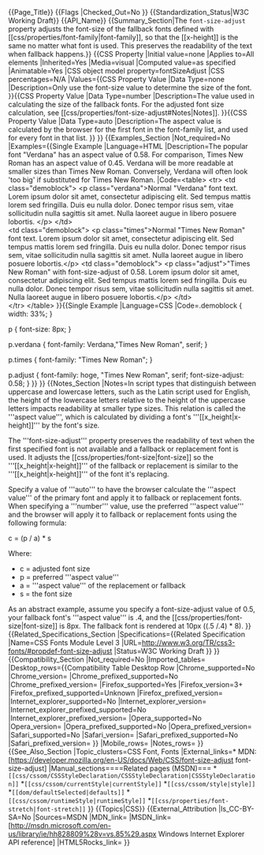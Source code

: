 {{Page_Title}}
{{Flags
|Checked_Out=No
}}
{{Standardization_Status|W3C Working Draft}}
{{API_Name}}
{{Summary_Section|The <code>font-size-adjust</code> property adjusts the font-size of the fallback fonts defined with [[css/properties/font-family|font-family]], so that the [[x-height]] is the same no matter what font is used. This preserves the readability of the text when fallback happens.}}
{{CSS Property
|Initial value=none
|Applies to=All elements
|Inherited=Yes
|Media=visual
|Computed value=as specified
|Animatable=Yes
|CSS object model property=fontSizeAdjust
|CSS percentages=N/A
|Values={{CSS Property Value
|Data Type=none
|Description=Only use the font-size value to determine the size of the font.
}}{{CSS Property Value
|Data Type=number
|Description=The value used in calculating the size of the fallback fonts. For the adjusted font size calculation, see [[css/properties/font-size-adjust#Notes|Notes]].
}}{{CSS Property Value
|Data Type=auto
|Description=The aspect value is calculated by the browser for the first font in the font-family list, and used for every font in that list.
}}
}}
{{Examples_Section
|Not_required=No
|Examples={{Single Example
|Language=HTML
|Description=The popular font "Verdana" has an aspect value of 0.58. For comparison, Times New Roman has an aspect value of 0.45. Verdana will be more readable at smaller sizes than Times New Roman. Conversely, Verdana will often look 'too big' if substituted for Times New Roman.
|Code=&lt;table&gt;
  &lt;tr&gt;
    &lt;td class="demoblock"&gt;
      &lt;p class="verdana"&gt;Normal "Verdana" font text. Lorem ipsum dolor sit amet, consectetur adipiscing elit. Sed tempus mattis lorem sed fringilla. Duis eu nulla dolor. Donec tempor risus sem, vitae sollicitudin nulla sagittis sit amet. Nulla laoreet augue in libero posuere lobortis. &lt;/p&gt;
	&lt;/td&gt;  
    &lt;td class="demoblock"&gt;
      &lt;p class="times"&gt;Normal "Times New Roman" font text. Lorem ipsum dolor sit amet, consectetur adipiscing elit. Sed tempus mattis lorem sed fringilla. Duis eu nulla dolor. Donec tempor risus sem, vitae sollicitudin nulla sagittis sit amet. Nulla laoreet augue in libero posuere lobortis.&lt;/p&gt;
    &lt;td class="demoblock"&gt;
      &lt;p class="adjust"&gt;"Times New Roman" with font-size-adjust of 0.58. Lorem ipsum dolor sit amet, consectetur adipiscing elit. Sed tempus mattis lorem sed fringilla. Duis eu nulla dolor. Donec tempor risus sem, vitae sollicitudin nulla sagittis sit amet. Nulla laoreet augue in libero posuere lobortis.&lt;/p&gt;
	&lt;/td&gt;  
  &lt;/tr&gt;
&lt;/table&gt;
}}{{Single Example
|Language=CSS
|Code=.demoblock {
	width: 33%;
}

p {
	font-size: 8px;
}

p.verdana { 
	font-family: Verdana,"Times New Roman", serif;
}

p.times {
	font-family: "Times New Roman";
}

p.adjust {
	font-family: hoge, "Times New Roman", serif;
	font-size-adjust: 0.58;
}
}}
}}
{{Notes_Section
|Notes=In script types that distinguish between uppercase and lowercase letters, such as the Latin script used for English, the height of the lowercase letters relative to the height of the uppercase letters impacts readability at smaller type sizes. This relation is called the '''aspect value''', which is calculated by dividing a font's '''[[x_height|x-height]]''' by the font's size.

The '''font-size-adjust''' property preserves the readability of text when the first specified font is not available and a fallback or replacement font is used. It adjusts the [[css/properties/font-size|font-size]] so the '''[[x_height|x-height]]''' of the fallback or replacement is similar to the '''[[x_height|x-height]]''' of the font it's replacing. 

Specify a value of '''auto''' to have the browser calculate the '''aspect value''' of the primary font and apply it to fallback or replacement fonts. When specifying a '''number''' value, use the preferred '''aspect value''' and the browser will apply it to fallback or replacement fonts using the following formula:

c = (p / a) * s

Where:
* c = adjusted font size
* p = preferred '''aspect value'''
* a = '''aspect value''' of the replacement or fallback
* s = the font size

As an abstract example, assume you specify a font-size-adjust value of 0.5, your fallback font's '''aspect value''' is .4, and the [[css/properties/font-size|font-size]] is 8px. The fallback font is rendered at 10px ((.5 /.4) * 8).
}}
{{Related_Specifications_Section
|Specifications={{Related Specification
|Name=CSS Fonts Module Level 3
|URL=http://www.w3.org/TR/css3-fonts/#propdef-font-size-adjust
|Status=W3C Working Draft
}}
}}
{{Compatibility_Section
|Not_required=No
|Imported_tables=
|Desktop_rows={{Compatibility Table Desktop Row
|Chrome_supported=No
|Chrome_version=
|Chrome_prefixed_supported=No
|Chrome_prefixed_version=
|Firefox_supported=Yes
|Firefox_version=3+
|Firefox_prefixed_supported=Unknown
|Firefox_prefixed_version=
|Internet_explorer_supported=No
|Internet_explorer_version=
|Internet_explorer_prefixed_supported=No
|Internet_explorer_prefixed_version=
|Opera_supported=No
|Opera_version=
|Opera_prefixed_supported=No
|Opera_prefixed_version=
|Safari_supported=No
|Safari_version=
|Safari_prefixed_supported=No
|Safari_prefixed_version=
}}
|Mobile_rows=
|Notes_rows=
}}
{{See_Also_Section
|Topic_clusters=CSS Font, Fonts
|External_links=* MDN: [https://developer.mozilla.org/en-US/docs/Web/CSS/font-size-adjust font-size-adjust]
|Manual_sections====Related pages (MSDN)===
*<code>[[css/cssom/CSSStyleDeclaration/CSSStyleDeclaration|CSSStyleDeclaration]]</code>
*<code>[[css/cssom/currentStyle|currentStyle]]</code>
*<code>[[css/cssom/style|style]]</code>
*<code>[[dom/defaultSelected|defaults]]</code>
*<code>[[css/cssom/runtimeStyle|runtimeStyle]]</code>
*<code>[[css/properties/font-stretch|font-stretch]]</code>
}}
{{Topics|CSS}}
{{External_Attribution
|Is_CC-BY-SA=No
|Sources=MSDN
|MDN_link=
|MSDN_link=[http://msdn.microsoft.com/en-us/library/ie/hh828809%28v=vs.85%29.aspx Windows Internet Explorer API reference]
|HTML5Rocks_link=
}}
